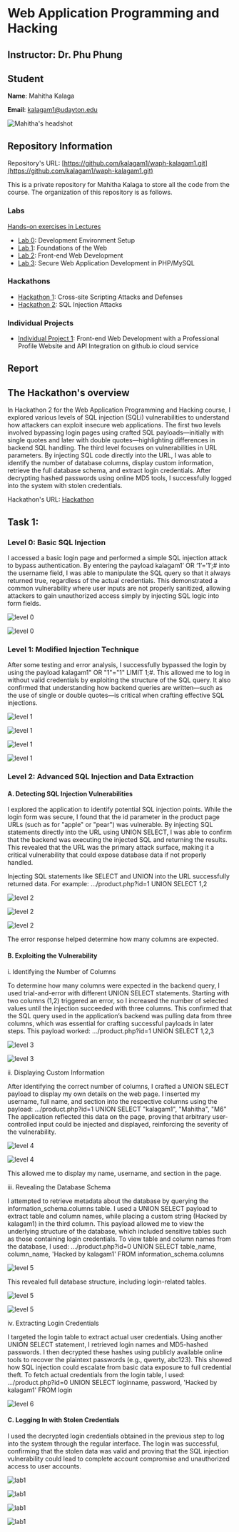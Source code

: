 # Web Application Programming and Hacking

## Instructor: Dr. Phu Phung

## Student

**Name**: Mahitha Kalaga

**Email**: [kalagam1@udayton.edu](kalagam1@udayton.edu)

![Mahitha's headshot](../images/mahi.jpeg)

## Repository Information

Repository's URL: [https://github.com/kalagam1/waph-kalagam1.git](https://github.com/kalagam1/waph-kalagam1.git)

This is a private repository for Mahitha Kalaga to store all the code from the course. The organization of this repository is as follows.

### Labs

[Hands-on exercises in Lectures](labs)

- [Lab 0](labs/lab0): Development Environment Setup
- [Lab 1](labs/lab1): Foundations of the Web
- [Lab 2](labs/lab2): Front-end Web Development
- [Lab 3](labs/lab3): Secure Web Application Development in PHP/MySQL

### Hackathons

- [Hackathon 1](hackathon1): Cross-site Scripting Attacks and Defenses
- [Hackathon 2](hackathon2): SQL Injection Attacks

### Individual Projects

- [Individual Project 1](https://github.com/kalagam1/kalagam1.github.io): Front-end Web Development with a Professional Profile Website and API Integration on github.io cloud service

## Report

## The Hackathon's overview

In Hackathon 2 for the Web Application Programming and Hacking course, I explored various levels of SQL injection (SQLi) vulnerabilities to understand how attackers can exploit insecure web applications. The first two levels involved bypassing login pages using crafted SQL payloads—initially with single quotes and later with double quotes—highlighting differences in backend SQL handling. The third level focuses on vulnerabilities in URL parameters. By injecting SQL code directly into the URL, I was able to identify the number of database columns, display custom information, retrieve the full database schema, and extract login credentials. After decrypting hashed passwords using online MD5 tools, I successfully logged into the system with stolen credentials.

Hackathon's URL: [Hackathon](https://github.com/kalagam1/waph-kalagam1/tree/main/hackathon2)

## Task 1: 

### Level 0: Basic SQL Injection

I accessed a basic login page and performed a simple SQL injection attack to bypass authentication. By entering the payload kalagam1’ OR ‘1’=’1’;# into the username field, I was able to manipulate the SQL query so that it always returned true, regardless of the actual credentials. This demonstrated a common vulnerability where user inputs are not properly sanitized, allowing attackers to gain unauthorized access simply by injecting SQL logic into form fields.

![level 0](../images/h2level0.jpeg)

![level 0](../images/h2level0.1.jpeg)

### Level 1: Modified Injection Technique

After some testing and error analysis, I successfully bypassed the login by using the payload kalagam1" OR "1"="1" LIMIT 1;#. This allowed me to log in without valid credentials by exploiting the structure of the SQL query. It also confirmed that understanding how backend queries are written—such as the use of single or double quotes—is critical when crafting effective SQL injections. 

![level 1](../images/h2level1.3.jpeg)

![level 1](../images/h2level1.jpeg)

![level 1](../images/h2level1.1.jpeg)

![level 1](../images/h2level1.2.jpeg)

### Level 2: Advanced SQL Injection and Data Extraction

#### A. Detecting SQL Injection Vulnerabilities

I explored the application to identify potential SQL injection points. While the login form was secure, I found that the id parameter in the product page URLs (such as for "apple" or "pear") was vulnerable. By injecting SQL statements directly into the URL using UNION SELECT, I was able to confirm that the backend was executing the injected SQL and returning the results. This revealed that the URL was the primary attack surface, making it a critical vulnerability that could expose database data if not properly handled.

Injecting SQL statements like SELECT and UNION into the URL successfully returned data. For example: .../product.php?id=1 UNION SELECT 1,2

![level 2](../images/h2level2.1.jpeg)

![level 2](../images/h2level2.2.jpeg)

![level 2](../images/h2level2.3.jpeg)

The error response helped determine how many columns are expected.

#### B. Exploiting the Vulnerability

i. Identifying the Number of Columns

To determine how many columns were expected in the backend query, I used trial-and-error with different UNION SELECT statements. Starting with two columns (1,2) triggered an error, so I increased the number of selected values until the injection succeeded with three columns. This confirmed that the SQL query used in the application’s backend was pulling data from three columns, which was essential for crafting successful payloads in later steps. This payload worked: .../product.php?id=1 UNION SELECT 1,2,3

![level 3](../images/h2b.1.jpeg)

![level 3](../images/h2b1.2.jpeg)

ii. Displaying Custom Information

After identifying the correct number of columns, I crafted a UNION SELECT payload to display my own details on the web page. I inserted my username, full name, and section into the respective columns using the payload:
.../product.php?id=1 UNION SELECT "kalagam1", "Mahitha", "M6"
The application reflected this data on the page, proving that arbitrary user-controlled input could be injected and displayed, reinforcing the severity of the vulnerability.

![level 4](../images/h2b.2.2.jpeg)

![level 4](../images/h2b.2.2.jpeg)

This allowed me to display my name, username, and section in the page.

iii. Revealing the Database Schema

I attempted to retrieve metadata about the database by querying the information_schema.columns table. I used a UNION SELECT payload to extract table and column names, while placing a custom string (Hacked by kalagam1) in the third column. This payload allowed me to view the underlying structure of the database, which included sensitive tables such as those containing login credentials. To view table and column names from the database, I used: .../product.php?id=0 UNION SELECT table_name, column_name, 'Hacked by kalagam1' FROM information_schema.columns

![level 5](../images/h2b.3.jpeg)

This revealed full database structure, including login-related tables.

![level 5](../images/h2b.4.1.jpeg)

![level 5](../images/h2b.4.2.jpeg)

iv. Extracting Login Credentials

I targeted the login table to extract actual user credentials. Using another UNION SELECT statement, I retrieved login names and MD5-hashed passwords. I then decrypted these hashes using publicly available online tools to recover the plaintext passwords (e.g., qwerty, abc123). This showed how SQL injection could escalate from basic data exposure to full credential theft. To fetch actual credentials from the login table, I used: .../product.php?id=0 UNION SELECT loginname, password, 'Hacked by kalagam1' FROM login

![level 6](../images/h2b.4.jpeg)

#### C. Logging In with Stolen Credentials

I used the decrypted login credentials obtained in the previous step to log into the system through the regular interface. The login was successful, confirming that the stolen data was valid and proving that the SQL injection vulnerability could lead to complete account compromise and unauthorized access to user accounts.

![lab1](../images/h2c.1.1.jpeg)

![lab1](../images/h2c.1.jpeg)

![lab1](../images/h2c.2.1.jpeg)

![lab1](../images/h2c.2.jpeg)
